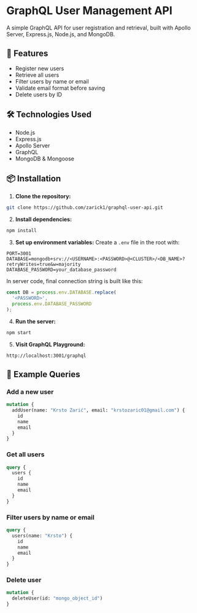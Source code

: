 # GraphQL User Management API

A simple GraphQL API for user registration and retrieval, built with Apollo Server, Express.js, Node.js, and MongoDB.

## 🚀 Features

- Register new users
- Retrieve all users
- Filter users by name or email
- Validate email format before saving
- Delete users by ID

## 🛠 Technologies Used

- Node.js
- Express.js
- Apollo Server
- GraphQL
- MongoDB & Mongoose

## 📦 Installation

1. **Clone the repository:**

```bash
git clone https://github.com/zarick1/graphql-user-api.git
```

2. **Install dependencies:**

```bash
npm install
```

3. **Set up environment variables:**
   Create a `.env` file in the root with:

```env
PORT=3001
DATABASE=mongodb+srv://<USERNAME>:<PASSWORD>@<CLUSTER>/<DB_NAME>?retryWrites=true&w=majority
DATABASE_PASSWORD=your_database_password
```

In server code, final connection string is built like this:

```js
const DB = process.env.DATABASE.replace(
  '<PASSWORD>',
  process.env.DATABASE_PASSWORD
);
```

4. **Run the server:**

```bash
npm start
```

5. **Visit GraphQL Playground:**

```
http://localhost:3001/graphql
```

## 🧪 Example Queries

### Add a new user

```graphql
mutation {
  addUser(name: "Krsto Zarić", email: "krstozaric01@gmail.com") {
    id
    name
    email
  }
}
```

### Get all users

```graphql
query {
  users {
    id
    name
    email
  }
}
```

### Filter users by name or email

```graphql
query {
  users(name: "Krsto") {
    id
    name
    email
  }
}
```

### Delete user

```graphql
mutation {
  deleteUser(id: "mongo_object_id")
}
```
